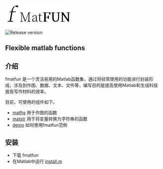 ![Fmatfun logo](doc/logo/fmatfun.png)

![Release version](https://img.shields.io/badge/release-v0.1.0-blue.svg)
## Flexible matlab functions
## 介绍
fmatfun 是一个灵活易用的Matlab函数集，通过将经常使用的功能进行封装形成，涉及到作图、数据、文本、文件等，编写目的是提高使用Matlab和生成科技报告写作材料的效率。

目前，可使用的组件如下。
* [matfig](matfig) 用于作图的函数
* [matstr](matstr) 用于将变量转换为字符串的函数
* [demo](demo) 如何使用fmatfun范例

## 安装
* 下载 fmatfun
* 在Matlab中运行 [install.m](install.m)  